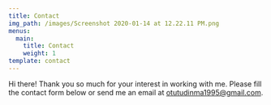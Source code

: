 ```yaml
---
title: Contact
img_path: /images/Screenshot 2020-01-14 at 12.22.11 PM.png
menus:
  main:
    title: Contact
    weight: 1
template: contact
---
```

Hi there! Thank you so much for your interest in working with me. Please fill the contact form below or send me an email at [](mailto:example@example.com)otutudinma1995@gmail.com.
